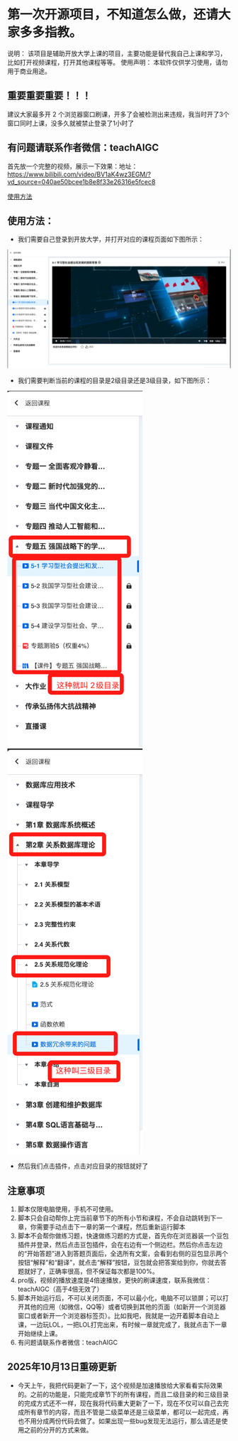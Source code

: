 # 第一次开源项目，不知道怎么做，还请大家多多指教。

说明： 该项目是辅助开放大学上课的项目，主要功能是替代我自己上课和学习，比如打开视频课程，打开其他课程等等。
使用声明： 本软件仅供学习使用，请勿用于商业用途。

## 重要重要重要！！！

建议大家最多开 2 个浏览器窗口刷课，开多了会被检测出来违规，我当时开了3个窗口同时上课，没多久就被禁止登录了1小时了

## 有问题请联系作者微信：teachAIGC

首先放一个完整的视频，展示一下效果：地址：https://www.bilibili.com/video/BV1aK4wz3EGM/?vd_source=040ae50bcee1b8e8f33e26316e5fcec8

[使用方法](https://www.bilibili.com/video/BV1aK4wz3EGM/?vd_source=040ae50bcee1b8e8f33e26316e5fcec8)

## 使用方法：
- 我们需要自己登录到开放大学，并打开对应的课程页面如下图所示：

![课程页面](../1.png)

- 我们需要判断当前的课程的目录是2级目录还是3级目录，如下图所示：

![目录](../2.png)
![目录](../3.png)

- 然后我们点击插件，点击对应目录的按钮就好了

## 注意事项
1. 脚本仅限电脑使用，手机不可使用。
2. 脚本只会自动帮你上完当前章节下的所有小节和课程，不会自动跳转到下一章，你需要手动点击下一章的第一个课程，然后重新运行脚本
3. 脚本不会帮你做练习题，快速做练习题的方式是，首先你在浏览器装一个豆包插件并登录，然后点击豆包插件，会在右边有一个侧边栏。然后你点击左边的“开始答题”进入到答题页面后，全选所有文案，会看到右侧的豆包显示两个按钮“解释”和“翻译”，就点击“解释”按钮，豆包就会把答案给到你，你就去答题就好了，正确率很高，但不保证每次都是100%。
4. pro版，视频的播放速度是4倍速播放，更快的刷课速度，联系我微信：teachAIGC（高于4倍无效了）
5. 脚本开始运行后，不可以关闭页面，不可以最小化，电脑不可以锁屏；可以打开其他的应用（如微信，QQ等）或者切换到其他的页面（如新开一个浏览器窗口或者新开一个浏览器标签页）。比如我吧，我就是一边开着脚本自动上课，一边玩LOL，一把LOL打完出来，有时候一章就完成了，我就点击下一章开始继续上课。
6. 有问题请联系作者微信：teachAIGC


## 2025年10月13日重磅更新

- 今天上午，我把代码更新了一下，这个视频是加速播放给大家看看实际效果的。之前的功能是，只能完成章节下的所有课程，而且二级目录的和三级目录的完成方式还不一样，现在我将代码重大更新了一下，现在不仅可以自己去完成所有章节的内容，而且不管是二级菜单还是三级菜单，都可以一起完成，再也不用分成两份代码去做了。如果出现一些bug发现无法运行，那么请还是使用之前的分开的方式来做。